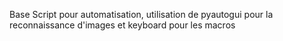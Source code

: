 Base Script pour automatisation, utilisation de pyautogui pour la reconnaissance d'images et keyboard pour les macros